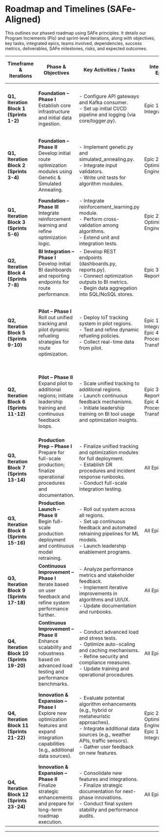 # Roadmap and Timelines (SAFe-Aligned)

This outlines our phased roadmap using SAFe principles. It details our Program Increments (PIs) and sprint-level iterations, along with objectives, key tasks, integrated epics, teams involved, dependencies, success metrics, deliverables, SAFe milestones, risks, and expected outcomes.

| **Timeframe & Iterations**         | **Phase & Objectives**                                                                                                                     | **Key Activities / Tasks**                                                                                                                                                                                                                                       | **Integrated Epics**                              | **Teams Involved**                    | **Dependencies**                                         | **Iteration Goals & Success Metrics**                                                                                  | **Deliverables**                                            | **SAFe Milestones**                         | **Risks & Mitigation**                                                                                       | **Outcomes**                                                  |
|------------------------------------|--------------------------------------------------------------------------------------------------------------------------------------------|-------------------------------------------------------------------------------------------------------------------------------------------------------------------------------------------------------------------------------------------------------------------|---------------------------------------------------|---------------------------------------|----------------------------------------------------------|--------------------------------------------------------------------------------------------------------------------------|--------------------------------------------------------------|---------------------------------------------|---------------------------------------------------------------------------------------------------------------|--------------------------------------------------------------|
| **Q1, Iteration Block 1 (Sprints 1-2)** | **Foundation – Phase I**<br>Establish core infrastructure and initial data ingestion.                                                      | - Configure API gateways and Kafka consumer.<br>- Set up initial CI/CD pipeline and logging (via core/logger.py).                                                                                                                                                  | Epic 1: Data Integration                          | Engineering, Data, DevOps             | Legacy system integration; initial hardware setup         | 80% core modules operational; basic ingestion functioning (response <2s).                                             | Initial architecture, CI/CD setup, logging framework           | Sprint Planning, Daily Standups            | Data delays mitigated by batch fallback; basic monitoring in place.                                            | Infrastructure & ingestion baseline established.             |
| **Q1, Iteration Block 2 (Sprints 3-4)** | **Foundation – Phase II**<br>Develop initial route optimization modules using Genetic & Simulated Annealing.                                    | - Implement genetic.py and simulated_annealing.py.<br>- Integrate input validators.<br>- Write unit tests for algorithm modules.                                                                                                                                    | Epic 2: Optimization Engine                       | Engineering, QA                      | Completion of Block 1                                      | MVP algorithm functionality achieved; average response <2s; 95% data validation rate.                                 | MVP of optimization engine, unit test reports                   | Sprint Reviews, System Demo                | Non-convergence risk mitigated via fallback strategies.                                                     | Core optimization engine MVP validated.                      |
| **Q1, Iteration Block 3 (Sprints 5-6)** | **Foundation – Phase III**<br>Integrate reinforcement learning and refine optimization logic.                                                | - Integrate reinforcement_learning.py module.<br>- Perform cross-validation among algorithms.<br>- Extend unit and integration tests.                                                                                                                                | Epic 2: Optimization Engine                       | Engineering, QA                      | Stable MVP from Block 2; test environment setup            | 15% improvement in algorithm performance; consistent reinforcement learning predictions.                             | Updated optimization engine with RL, enhanced test coverage       | PI Planning, Sprint Demo                     | Performance monitoring to detect regressions; fallback to deterministic methods if necessary.               | Advanced optimization capability validated.                   |
| **Q2, Iteration Block 4 (Sprints 7-8)** | **BI Integration – Phase I**<br>Develop initial BI dashboards and reporting endpoints for route performance.                                     | - Develop REST endpoints (dashboards.py, reports.py).<br>- Connect optimization outputs to BI metrics.<br>- Begin data aggregation into SQL/NoSQL stores.                                                                                                      | Epic 3: BI & Reporting                           | Engineering, Data, Product, QA       | Stable optimization engine; BI tool availability             | Dashboard latency <500ms; ≥90% positive feedback from internal demos.                                                   | Beta release of interactive BI dashboards, initial reports         | PI Planning, System Demo, Inspect & Adapt    | Data integration under load: employ caching and load balancing.                                               | BI dashboards and reports integrated and validated.           |
| **Q2, Iteration Block 5 (Sprints 9-10)**| **Pilot – Phase I**<br>Roll out unified tracking and pilot dynamic refueling strategies for route optimization.                                | - Deploy IoT tracking system in pilot regions.<br>- Test and refine dynamic refueling policies.<br>- Collect real-time data from pilot.                                                                                                                             | Epic 1: Data Integration<br>Epic 4: Process Transformation | Operations, Product, Engineering, QA | Vendor contracts for IoT devices; network stability          | ≥10% reduction in fuel costs; pilot coverage of 50-70% of targeted routes; initial user satisfaction >85%.               | Pilot rollout, refueling policy documentation, pilot test report    | Inspect & Adapt, Release Demo                | Operational disruptions mitigated via phased rollout and fallback procedures.                                   | Pilot implementation shows measurable operational improvements. |
| **Q2, Iteration Block 6 (Sprints 11-12)**| **Pilot – Phase II**<br>Expand pilot to additional regions; initiate leadership training and continuous feedback loops.                      | - Scale unified tracking to additional regions.<br>- Launch continuous feedback mechanisms.<br>- Initiate leadership training on BI tool usage and optimization insights.                                                                                     | Epic 3: BI & Reporting<br>Epic 4: Process Transformation | All cross-functional teams            | Successful pilot in Block 5; scalable cloud infrastructure   | System uptime ≥99.99%; leadership training satisfaction >90%; measurable ROI improvements observed.                     | Expanded pilot rollout, training materials, final pilot report        | PI Planning, Final Pilot Demo                | Scaling risks: implement auto-scaling and robust incident response.                                          | Pilot validated at scale, ready for full production.             |
| **Q3, Iteration Block 7 (Sprints 13-14)**| **Production Prep – Phase I**<br>Prepare for full-scale production; finalize operational procedures and documentation.                        | - Finalize unified tracking and optimization modules for full deployment.<br>- Establish DR procedures and incident response runbooks.<br>- Conduct full-scale integration testing.                                                                        | All Epics                                        | Engineering, Operations, QA, Product  | Successful pilot; production-ready infrastructure           | Detailed DR and incident response runbooks; 99.99% uptime confirmed in load tests.                                      | Full-scale production pre-release, operational documentation            | PI Planning, System Demo, Inspect & Adapt    | Comprehensive pre-production testing; fallback to pilot settings if issues arise.                              | Production readiness achieved with robust operational plans.       |
| **Q3, Iteration Block 8 (Sprints 15-16)**| **Production Launch – Phase II**<br>Begin full-scale production deployment and continuous model retraining.                                   | - Roll out system across all regions.<br>- Set up continuous feedback and automated retraining pipelines for ML models.<br>- Launch leadership enablement programs.                                                                                          | All Epics                                        | All cross-functional teams            | Successful production prep from Block 7; scalable cloud environment | Full system production with continuous retraining; high user adoption; robust monitoring in place.                         | Full production release, comprehensive final documentation, leadership training deliverables  | Final System Demo, Release Retrospective     | Mitigation via continuous monitoring, auto-scaling, and proactive risk management; regular DR drills.           | Achieve operational excellence and market-leading status.         |
| **Q3, Iteration Block 9 (Sprints 17-18)**| **Continuous Improvement – Phase I**<br>Iterate based on user feedback and refine system performance further.                                | - Analyze performance metrics and stakeholder feedback.<br>- Implement iterative improvements in algorithms and UI/UX.<br>- Update documentation and runbooks.                                                                                              | All Epics                                        | Engineering, Product, QA, Design      | Ongoing user feedback; monitoring data                     | Continuous improvement cycle in place; performance improvements ≥10% over baseline.                                      | Updated system components, revised documentation, improvement release notes  | PI Planning, Inspect & Adapt, System Demo     | Iterative risks mitigated via continuous integration and agile retrospectives; fallback to previous stable versions. | Improved system performance and user satisfaction continuously.     |
| **Q4, Iteration Block 10 (Sprints 19-20)**| **Continuous Improvement – Phase II**<br>Enhance scalability and robustness based on advanced load testing and performance benchmarks.         | - Conduct advanced load and stress tests.<br>- Optimize auto-scaling and caching mechanisms.<br>- Refine security and compliance measures.<br>- Update training and operational procedures.                                                                   | All Epics                                        | Engineering, Operations, QA           | Advanced testing results; emerging performance trends       | System sustains high load with <500ms latency; scalability improvements validated; security metrics meet targets.         | Performance benchmark reports, updated auto-scaling policies, security updates  | PI Planning, System Demo, Release Retrospective  | Mitigate load risks with proactive auto-scaling and continuous performance tuning; fallback to manual scaling if needed. | System performance and scalability enhanced significantly.         |
| **Q4, Iteration Block 11 (Sprints 21-22)**| **Innovation & Expansion – Phase I**<br>Explore new optimization features and expand integration capabilities (e.g., additional data sources).  | - Evaluate potential algorithm enhancements (e.g., hybrid or metaheuristic approaches).<br>- Integrate additional data sources (e.g., weather APIs, traffic sensors).<br>- Gather user feedback on new features.                                      | Epic 2: Optimization Engine<br>Epic 1: Data Integration | Engineering, Data, Product, QA       | Successful production deployment; availability of new data sources | New feature adoption rate ≥70%; measurable impact on route efficiency; positive feedback from extended integrations.      | Feature enhancement release, updated API integrations, user feedback report  | PI Planning, System Demo, Inspect & Adapt     | Innovation risks mitigated by phased experimentation; fallback to proven algorithms if enhancements underperform.  | New features validated and ready for broader rollout.             |
| **Q4, Iteration Block 12 (Sprints 23-24)**| **Innovation & Expansion – Phase II**<br>Finalize strategic enhancements and prepare for long-term roadmap execution.                         | - Consolidate new features and integrations.<br>- Finalize strategic documentation for next-phase innovations.<br>- Conduct final system stability and performance audits.                                                                                     | All Epics                                        | All cross-functional teams            | Ongoing enhancements; long-term strategic reviews          | Documented roadmap for next 1–2 years; full system stability; final performance benchmarks exceed targets.                  | Final comprehensive system documentation, strategic roadmap for next phase, audit reports  | Final System Demo, Release Retrospective      | Mitigate risks by thorough testing, stakeholder reviews, and phased validation before next-phase rollout.         | Ready for long-term strategic expansion and continuous innovation.   |

---
